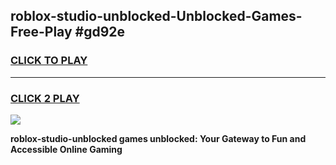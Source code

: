 
## roblox-studio-unblocked-Unblocked-Games-Free-Play #gd92e
<h3>
<a href="https://us.freeplayer.one?title=roblox-studio-unblocked&ref=9M">CLICK TO PLAY</a></h3>
<hr>

<h3>
<a href="https://us.freeplayer.one?title=roblox-studio-unblocked&ref=9M">CLICK 2 PLAY</a>
  
</h3>

<a href="https://us.freeplayer.one?title=roblox-studio-unblocked&ref=9M"><img src="https://clearcache.store/games.png"></a>


**roblox-studio-unblocked games unblocked: Your Gateway to Fun and Accessible Online Gaming**
